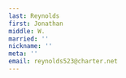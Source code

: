 ```yaml
---
last: Reynolds
first: Jonathan
middle: W.
married: ''
nickname: ''
meta: ''
email: reynolds523@charter.net
---
```

